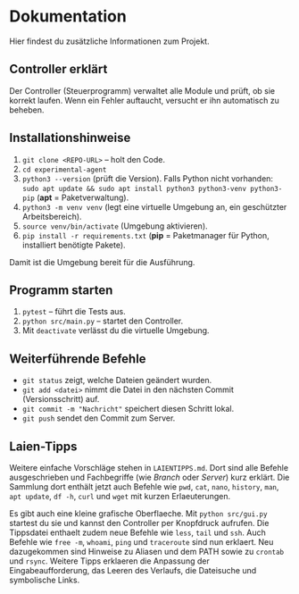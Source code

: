 # Dokumentation

Hier findest du zusätzliche Informationen zum Projekt.

## Controller erklärt

Der Controller (Steuerprogramm) verwaltet alle Module und prüft, ob sie korrekt laufen. Wenn ein Fehler auftaucht, versucht er ihn automatisch zu beheben.

## Installationshinweise

1. `git clone <REPO-URL>` – holt den Code.
2. `cd experimental-agent`
3. `python3 --version` (prüft die Version). Falls Python nicht vorhanden:
   `sudo apt update && sudo apt install python3 python3-venv python3-pip` (**apt** = Paketverwaltung).
4. `python3 -m venv venv` (legt eine virtuelle Umgebung an, ein geschützter Arbeitsbereich).
5. `source venv/bin/activate` (Umgebung aktivieren).
6. `pip install -r requirements.txt` (**pip** = Paketmanager für Python, installiert benötigte Pakete).

Damit ist die Umgebung bereit für die Ausführung.

## Programm starten

1. `pytest` – führt die Tests aus.
2. `python src/main.py` – startet den Controller.
3. Mit `deactivate` verlässt du die virtuelle Umgebung.

## Weiterführende Befehle

* `git status` zeigt, welche Dateien geändert wurden.
* `git add <datei>` nimmt die Datei in den nächsten Commit (Versionsschritt) auf.
* `git commit -m "Nachricht"` speichert diesen Schritt lokal.
* `git push` sendet den Commit zum Server.

## Laien-Tipps

Weitere einfache Vorschläge stehen in `LAIENTIPPS.md`. Dort sind alle Befehle ausgeschrieben und Fachbegriffe (wie *Branch* oder *Server*) kurz erklärt.
Die Sammlung dort enthält jetzt auch Befehle wie `pwd`, `cat`, `nano`, `history`, `man`, `apt update`, `df -h`, `curl` und `wget` mit kurzen Erlaeuterungen.

Es gibt auch eine kleine grafische Oberflaeche. Mit `python src/gui.py` startest du sie und kannst den Controller per Knopfdruck aufrufen.
Die Tippsdatei enthaelt zudem neue Befehle wie `less`, `tail` und `ssh`.
Auch Befehle wie `free -m`, `whoami`, `ping` und `traceroute` sind nun erklaert.
Neu dazugekommen sind Hinweise zu Aliasen und dem PATH sowie zu `crontab` und `rsync`.
Weitere Tipps erklaeren die Anpassung der Eingabeaufforderung, das Leeren des Verlaufs, die Dateisuche und symbolische Links.
